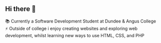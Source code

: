 ## Hi there 👋
📚 Currently a Software Development Student at Dundee & Angus College             
⚡ Outside of college i enjoy creating websites and exploring web development, whilst learning new ways to use HTML, CSS, and PHP

<!--
**connleyfarquhar/connleyfarquhar** is a ✨ _special_ ✨ repository because its `README.md` (this file) appears on your GitHub profile.

Here are some ideas to get you started:

- 🔭 I’m currently working on ...
- 🌱 I’m currently learning ...
- 👯 I’m looking to collaborate on ...
- 🤔 I’m looking for help with ...
- 💬 Ask me about ...
- 📫 How to reach me: ...
- 😄 Pronouns: ...
- ⚡ Fun fact: ...
-->

